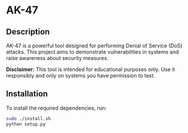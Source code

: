 # AK-47

## Description
AK-47 is a powerful tool designed for performing Denial of Service (DoS) attacks. This project aims to demonstrate vulnerabilities in systems and raise awareness about security measures.

**Disclaimer:** This tool is intended for educational purposes only. Use it responsibly and only on systems you have permission to test.

## Installation

To install the required dependencies, run:

```bash
sudo ./install.sh
python setup.py
